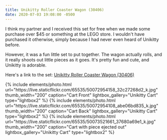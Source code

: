 ```yaml
---
title: Unikitty Roller Coaster Wagon (30406)
date: 2020-07-03 19:08:00 -0500
---
```


I think my partner and I received this set for free when we made some purchase over $45 or something at the LEGO store. I wouldn't have purchased it otherwise, simply because I had never even heard of Unikitty before.

However, it was a fun little set to put together. The wagon actually rolls, and it really shoots out little pieces as it goes. It's pretty fun and cute, and Unikitty is adorable.

Here's a link to the set: [Unikitty Roller Coaster Wagon (30406)](https://www.lego.com/en-us/product/unikitty-roller-coaster-wagon-30406)

<div class="text-center">
  {% include elements/photo.html
      url="https://live.staticflickr.com/65535/50072954158_32c27268d2_k.jpg"
      thumb_width="200" caption="Cart Front" lightbox_gallery="Unikitty Cart" type="lightbox2"
  %}
  {% include elements/photo.html
      url="https://live.staticflickr.com/65535/50072954108_abe06bd835_k.jpg"
      thumb_width="200" caption="Cart Back" lightbox_gallery="Unikitty Cart" type="lightbox2"
  %}
  {% include elements/photo.html
      url="https://live.staticflickr.com/65535/50073521661_37680a69e1_k.jpg"
      thumb_width="200" caption="Cart with piece ejected out" lightbox_gallery="Unikitty Cart" type="lightbox2"
  %}
</div>
